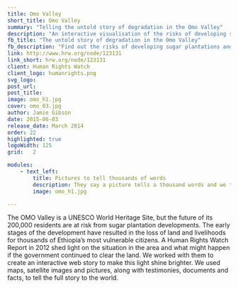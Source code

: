 ```yaml
---
title: Omo Valley
short_title: Omo Valley
summary: "Telling the untold story of degradation in the Omo Valley"
description: "An interactive visualisation of the risks of developing sugar plantations and processing in the Omo Valley, Ethiopia"
fb_title: "The untold story of degradation in the Omo Valley"
fb_description:	"Find out the risks of developing sugar plantations and processing in the Omo Valley, Ethiopia"
link: http://www.hrw.org/node/123131
link_short: hrw.org/node/123131
client: Human Rights Watch
client_logo: humanrights.png
svg_logo:
post_url:
post_title:
image: omo_h1.jpg
cover: omo_03.jpg
author: Jamie Gibson
date: 2015-06-03
release_date: March 2014
order: 22
highlighted: true
logoWidth: 125
grid:   2

modules:
    - text_left:
        title: Pictures to tell thousands of words
        description: They say a picture tells a thousand words and we think this principle is most striking in these cases which gain very little attention. Clear visualisations that tell a compelling story are essential for the success of all our projects, so we are proud to use our expertise in this area to raise awareness of the problems facing the population relying on the OMO valley for their survival.  
        image: omo_h1.jpg

---
```

The OMO Valley is a UNESCO World Heritage Site, but the future of its 200,000 residents are at risk from sugar plantation developments. The early stages of the development have resulted in the loss of land and livelihoods for thousands of Ethiopia’s most vulnerable citizens. A Human Rights Watch Report in 2012 shed light on the situation in the area and what might happen if the government continued to clear the land. We worked with them to create an interactive web story to make this light shine brighter. We used maps, satellite images and pictures, along with testimonies, documents and facts, to tell the full story to the world.

